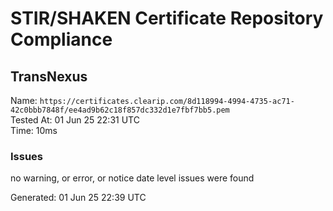 # STIR/SHAKEN Certificate Repository Compliance

## TransNexus

Name: `https://certificates.clearip.com/8d118994-4994-4735-ac71-42c0bbb7848f/ee4ad9b62c18f857dc332d1e7fbf7bb5.pem`\
Tested At: 01 Jun 25 22:31 UTC\
Time: 10ms

### Issues

no warning, or error, or notice date level issues were found

Generated: 01 Jun 25 22:39 UTC